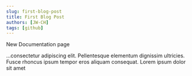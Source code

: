 ```yaml
---
slug: first-blog-post
title: First Blog Post
authors: [JW-CH]
tags: [github]
---
```


New Documentation page

<!-- truncate -->

...consectetur adipiscing elit. Pellentesque elementum dignissim ultricies. Fusce rhoncus ipsum tempor eros aliquam consequat. Lorem ipsum dolor sit amet
